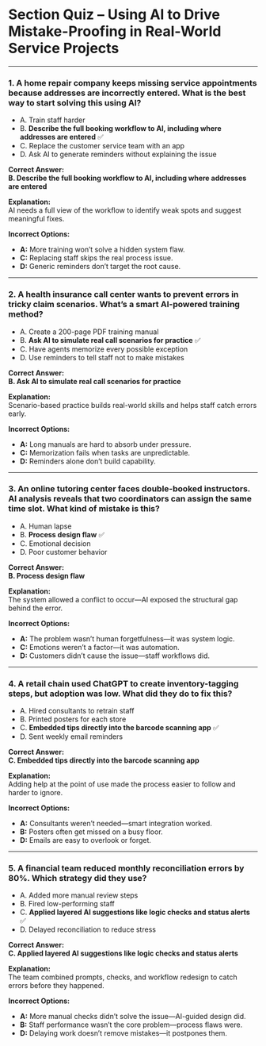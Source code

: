 
# Section Quiz – Using AI to Drive Mistake-Proofing in Real-World Service Projects

---

### 1. A home repair company keeps missing service appointments because addresses are incorrectly entered. What is the best way to start solving this using AI?

- A. Train staff harder  
- B. **Describe the full booking workflow to AI, including where addresses are entered** ✅  
- C. Replace the customer service team with an app  
- D. Ask AI to generate reminders without explaining the issue  

**Correct Answer:**  
**B. Describe the full booking workflow to AI, including where addresses are entered**

**Explanation:**  
AI needs a full view of the workflow to identify weak spots and suggest meaningful fixes.

**Incorrect Options:**  
- **A:** More training won’t solve a hidden system flaw.  
- **C:** Replacing staff skips the real process issue.  
- **D:** Generic reminders don’t target the root cause.

---

### 2. A health insurance call center wants to prevent errors in tricky claim scenarios. What’s a smart AI-powered training method?

- A. Create a 200-page PDF training manual  
- B. **Ask AI to simulate real call scenarios for practice** ✅  
- C. Have agents memorize every possible exception  
- D. Use reminders to tell staff not to make mistakes  

**Correct Answer:**  
**B. Ask AI to simulate real call scenarios for practice**

**Explanation:**  
Scenario-based practice builds real-world skills and helps staff catch errors early.

**Incorrect Options:**  
- **A:** Long manuals are hard to absorb under pressure.  
- **C:** Memorization fails when tasks are unpredictable.  
- **D:** Reminders alone don’t build capability.

---

### 3. An online tutoring center faces double-booked instructors. AI analysis reveals that two coordinators can assign the same time slot. What kind of mistake is this?

- A. Human lapse  
- B. **Process design flaw** ✅  
- C. Emotional decision  
- D. Poor customer behavior  

**Correct Answer:**  
**B. Process design flaw**

**Explanation:**  
The system allowed a conflict to occur—AI exposed the structural gap behind the error.

**Incorrect Options:**  
- **A:** The problem wasn’t human forgetfulness—it was system logic.  
- **C:** Emotions weren’t a factor—it was automation.  
- **D:** Customers didn’t cause the issue—staff workflows did.

---

### 4. A retail chain used ChatGPT to create inventory-tagging steps, but adoption was low. What did they do to fix this?

- A. Hired consultants to retrain staff  
- B. Printed posters for each store  
- C. **Embedded tips directly into the barcode scanning app** ✅  
- D. Sent weekly email reminders  

**Correct Answer:**  
**C. Embedded tips directly into the barcode scanning app**

**Explanation:**  
Adding help at the point of use made the process easier to follow and harder to ignore.

**Incorrect Options:**  
- **A:** Consultants weren’t needed—smart integration worked.  
- **B:** Posters often get missed on a busy floor.  
- **D:** Emails are easy to overlook or forget.

---

### 5. A financial team reduced monthly reconciliation errors by 80%. Which strategy did they use?

- A. Added more manual review steps  
- B. Fired low-performing staff  
- C. **Applied layered AI suggestions like logic checks and status alerts** ✅  
- D. Delayed reconciliation to reduce stress  

**Correct Answer:**  
**C. Applied layered AI suggestions like logic checks and status alerts**

**Explanation:**  
The team combined prompts, checks, and workflow redesign to catch errors before they happened.

**Incorrect Options:**  
- **A:** More manual checks didn’t solve the issue—AI-guided design did.  
- **B:** Staff performance wasn’t the core problem—process flaws were.  
- **D:** Delaying work doesn’t remove mistakes—it postpones them.
